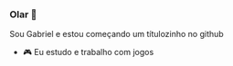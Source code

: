 ### Olar 👋

<!--
**SouVitorGabriel/SouVitorGabriel** is a ✨ _special_ ✨ repository because its `README.md` (this file) appears on your GitHub profile.

-->
Sou Gabriel e estou começando um títulozinho no github

- 🎮 Eu estudo e trabalho com jogos
